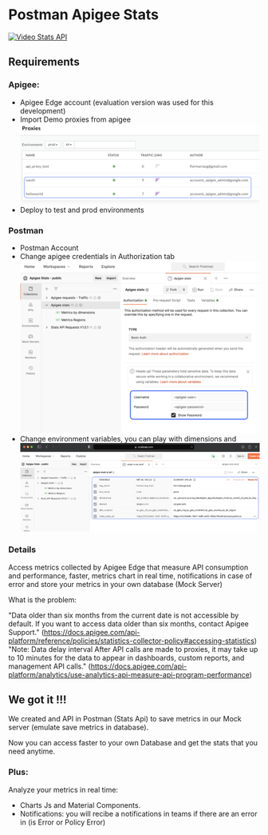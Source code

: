 # Postman Apigee Stats

[![Video Stats API](https://img.youtube.com/vi/7XGZ4RCq6A4/0.jpg)](https://www.youtube.com/watch?v=7XGZ4RCq6A4&feature)

## Requirements

### Apigee:

- Apigee Edge account (evaluation version was used for this development)
- Import Demo proxies from apigee
  ![Apigee Proxies](https://github.com/flormariavg/postman-apigee-stats/blob/main/resources/images/apigee-proxies.png?raw=true)
- Deploy to test and prod environments

### Postman  
- Postman Account
- Change apigee credentials in Authorization tab
  ![Apigee Credentials](https://github.com/flormariavg/postman-apigee-stats/blob/main/resources/images/config-apigee-credentials.png?raw=true)
- Change environment variables, you can play with dimensions and
  ![Enviroment Variables](https://github.com/flormariavg/postman-apigee-stats/blob/main/resources/images/env-variables.png?raw=true)
### Details

Access metrics collected by Apigee Edge that measure API consumption and performance, faster, metrics chart in real time, notifications in case of error and store your metrics in your own database (Mock Server)

What is the problem:

"Data older than six months from the current date is not accessible by default. If you want to access data older than six months, contact Apigee Support." (https://docs.apigee.com/api-platform/reference/policies/statistics-collector-policy#accessing-statistics)
"Note: Data delay interval After API calls are made to proxies, it may take up to 10 minutes for the data to appear in dashboards, custom reports, and management API calls." (https://docs.apigee.com/api-platform/analytics/use-analytics-api-measure-api-program-performance)

## We got it !!!

We created and API in Postman (Stats Api) to save metrics in our Mock server (emulate save metrics in database).

Now you can access faster to your own Database and get the stats that you need anytime.

### Plus:

Analyze your metrics in real time:

- Charts Js and Material Components.
- Notifications: you will recibe a notifications in teams if there are an error in (is Error or Policy Error)